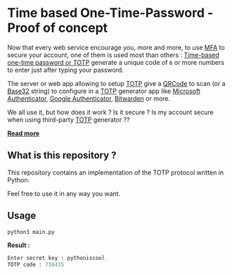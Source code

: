# Time based One-Time-Password - Proof of concept

Now that every web service encourage you, more and more, to use [MFA][mfa-wikipedia] to secure your account, one of them is used most than others : [Time-based one-time password or TOTP][totp-wikipedia] generate a unique code of `6` or more numbers to enter just after typing your password.

The server or web app allowing to setup [TOTP][totp-wikipedia] give a [QRCode][qrcode-wikipedia] to scan (or a [Base32][rfc-4648] string) to configure in a [TOTP][totp-wikipedia] generator app like [Microsoft Authenticator][ms-authenticator-site], [Google Authenticator][google-authenticator-site], [Bitwarden][bitwarden-site] or more.

We all use it, but how does it work ? Is it secure ? Is my account secure when using third-party [TOTP][totp-wikipedia] generator ??

**[Read more][totp-article]**

## What is this repository ?

This repository contains an implementation of the TOTP protocol written in Python.

Feel free to use it in any way you want.

## Usage

```python
python3 main.py
```

**Result :**
```python
Enter secret key : pythoniscool
TOTP code : 738435
```

<!-- links -->

[mfa-wikipedia]: https://en.wikipedia.org/wiki/Multi-factor_authentication
[totp-wikipedia]: https://en.wikipedia.org/wiki/Time-based_one-time_password
[qrcode-wikipedia]: https://en.wikipedia.org/wiki/QR_code
[rfc-4648]: https://tools.ietf.org/html/rfc4648
[ms-authenticator-site]: https://www.microsoft.com/en-us/security/mobile-authenticator-app
[google-authenticator-site]: https://support.google.com/accounts/answer/1066447
[bitwarden-site]: https://bitwarden.com
[totp-article]: https://lunik.tiwabbit.fr/blog/articles/understanding-totp.html